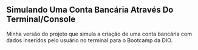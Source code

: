 ## Simulando Uma Conta Bancária Através Do Terminal/Console

Minha versão do projeto que simula a criação de uma conta bancária com dados inseridos pelo usuário no terminal para o Bootcamp da DIO.

